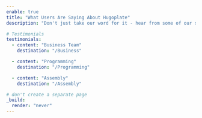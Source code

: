```yaml
---
enable: true
title: "What Users Are Saying About Hugoplate"
description: "Don't just take our word for it - hear from some of our satisfied users!  Check out some of our testimonials below to see what others are saying about Hugoplate."

# Testimonials
testimonials:
  - content: "Business Team"
    destination: "/Business"

  - content: "Programming"
    destination: "/Programming"

  - content: "Assembly"
    destination: "/Assembly"

# don't create a separate page
_build:
  render: "never"
---
```

